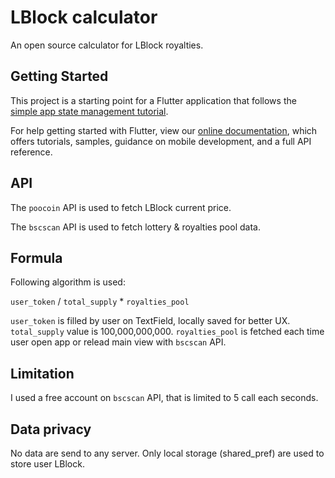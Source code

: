 # LBlock calculator

An open source calculator for LBlock royalties.

## Getting Started

This project is a starting point for a Flutter application that follows the
[simple app state management
tutorial](https://flutter.dev/docs/development/data-and-backend/state-mgmt/simple).

For help getting started with Flutter, view our
[online documentation](https://flutter.dev/docs), which offers tutorials,
samples, guidance on mobile development, and a full API reference.

## API

The `poocoin` API is used to fetch LBlock current price.

The `bscscan` API is used to fetch lottery & royalties pool data.

## Formula

Following algorithm is used:

`user_token` / `total_supply` * `royalties_pool`

`user_token` is filled by user on TextField, locally saved for better UX.
`total_supply` value is 100,000,000,000.
`royalties_pool` is fetched each time user open app or relead main view with `bscscan` API.

## Limitation

I used a free account on `bscscan` API, that is limited to 5 call each seconds.

## Data privacy

No data are send to any server. Only local storage (shared_pref) are used to store user LBlock.
